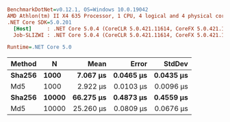 ``` ini

BenchmarkDotNet=v0.12.1, OS=Windows 10.0.19042
AMD Athlon(tm) II X4 635 Processor, 1 CPU, 4 logical and 4 physical cores
.NET Core SDK=5.0.201
  [Host]     : .NET Core 5.0.4 (CoreCLR 5.0.421.11614, CoreFX 5.0.421.11614), X64 RyuJIT
  Job-SLIZWI : .NET Core 5.0.4 (CoreCLR 5.0.421.11614, CoreFX 5.0.421.11614), X64 RyuJIT

Runtime=.NET Core 5.0  

```
| Method |     N |      Mean |     Error |    StdDev |
|------- |------ |----------:|----------:|----------:|
| **Sha256** |  **1000** |  **7.067 μs** | **0.0465 μs** | **0.0435 μs** |
|    Md5 |  1000 |  2.922 μs | 0.0103 μs | 0.0096 μs |
| **Sha256** | **10000** | **66.275 μs** | **0.4873 μs** | **0.4559 μs** |
|    Md5 | 10000 | 25.260 μs | 0.0809 μs | 0.0676 μs |

